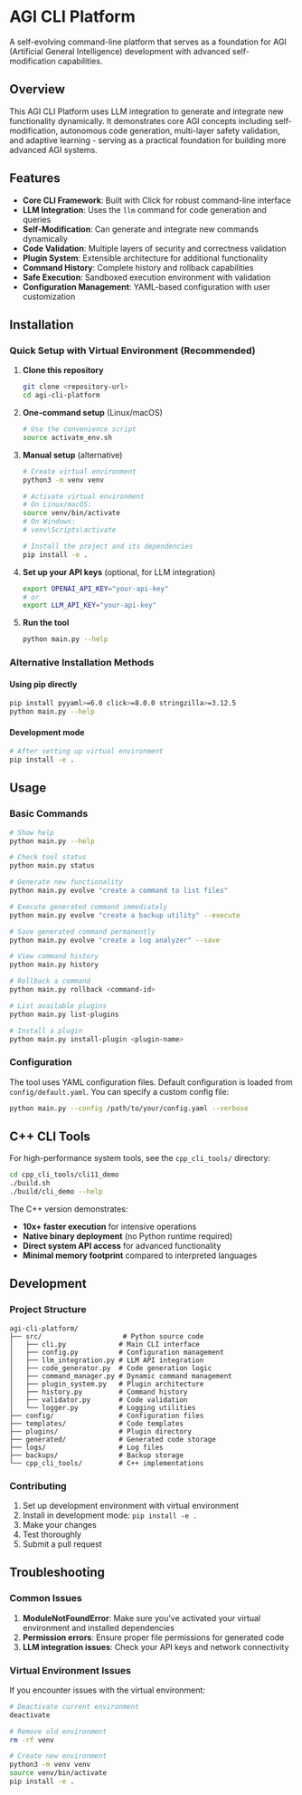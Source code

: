 # AGI CLI Platform

A self-evolving command-line platform that serves as a foundation for AGI (Artificial General Intelligence) development with advanced self-modification capabilities.

## Overview

This AGI CLI Platform uses LLM integration to generate and integrate new functionality dynamically. It demonstrates core AGI concepts including self-modification, autonomous code generation, multi-layer safety validation, and adaptive learning - serving as a practical foundation for building more advanced AGI systems.

## Features

- **Core CLI Framework**: Built with Click for robust command-line interface
- **LLM Integration**: Uses the `llm` command for code generation and queries
- **Self-Modification**: Can generate and integrate new commands dynamically
- **Code Validation**: Multiple layers of security and correctness validation
- **Plugin System**: Extensible architecture for additional functionality
- **Command History**: Complete history and rollback capabilities
- **Safe Execution**: Sandboxed execution environment with validation
- **Configuration Management**: YAML-based configuration with user customization

## Installation

### Quick Setup with Virtual Environment (Recommended)

1. **Clone this repository**
   ```bash
   git clone <repository-url>
   cd agi-cli-platform
   ```

2. **One-command setup** (Linux/macOS)
   ```bash
   # Use the convenience script
   source activate_env.sh
   ```

3. **Manual setup** (alternative)
   ```bash
   # Create virtual environment
   python3 -m venv venv
   
   # Activate virtual environment
   # On Linux/macOS:
   source venv/bin/activate
   # On Windows:
   # venv\Scripts\activate
   
   # Install the project and its dependencies
   pip install -e .
   ```

4. **Set up your API keys** (optional, for LLM integration)
   ```bash
   export OPENAI_API_KEY="your-api-key"
   # or
   export LLM_API_KEY="your-api-key"
   ```

5. **Run the tool**
   ```bash
   python main.py --help
   ```

### Alternative Installation Methods

#### Using pip directly
```bash
pip install pyyaml>=6.0 click>=8.0.0 stringzilla>=3.12.5
python main.py --help
```

#### Development mode
```bash
# After setting up virtual environment
pip install -e .
```

## Usage

### Basic Commands

```bash
# Show help
python main.py --help

# Check tool status
python main.py status

# Generate new functionality
python main.py evolve "create a command to list files"

# Execute generated command immediately
python main.py evolve "create a backup utility" --execute

# Save generated command permanently
python main.py evolve "create a log analyzer" --save

# View command history
python main.py history

# Rollback a command
python main.py rollback <command-id>

# List available plugins
python main.py list-plugins

# Install a plugin
python main.py install-plugin <plugin-name>
```

### Configuration

The tool uses YAML configuration files. Default configuration is loaded from `config/default.yaml`. You can specify a custom config file:

```bash
python main.py --config /path/to/your/config.yaml --verbose
```

## C++ CLI Tools

For high-performance system tools, see the `cpp_cli_tools/` directory:

```bash
cd cpp_cli_tools/cli11_demo
./build.sh
./build/cli_demo --help
```

The C++ version demonstrates:
- **10x+ faster execution** for intensive operations
- **Native binary deployment** (no Python runtime required)
- **Direct system API access** for advanced functionality
- **Minimal memory footprint** compared to interpreted languages

## Development

### Project Structure

```
agi-cli-platform/
├── src/                    # Python source code
│   ├── cli.py             # Main CLI interface
│   ├── config.py          # Configuration management
│   ├── llm_integration.py # LLM API integration
│   ├── code_generator.py  # Code generation logic
│   ├── command_manager.py # Dynamic command management
│   ├── plugin_system.py   # Plugin architecture
│   ├── history.py         # Command history
│   ├── validator.py       # Code validation
│   └── logger.py          # Logging utilities
├── config/                # Configuration files
├── templates/             # Code templates
├── plugins/               # Plugin directory
├── generated/             # Generated code storage
├── logs/                  # Log files
├── backups/               # Backup storage
└── cpp_cli_tools/         # C++ implementations
```

### Contributing

1. Set up development environment with virtual environment
2. Install in development mode: `pip install -e .`
3. Make your changes
4. Test thoroughly
5. Submit a pull request

## Troubleshooting

### Common Issues

1. **ModuleNotFoundError**: Make sure you've activated your virtual environment and installed dependencies
2. **Permission errors**: Ensure proper file permissions for generated code
3. **LLM integration issues**: Check your API keys and network connectivity

### Virtual Environment Issues

If you encounter issues with the virtual environment:

```bash
# Deactivate current environment
deactivate

# Remove old environment
rm -rf venv

# Create new environment
python3 -m venv venv
source venv/bin/activate
pip install -e .
```
